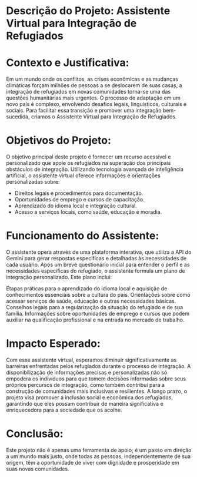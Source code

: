 # Descrição do Projeto: Assistente Virtual para Integração de Refugiados

# Contexto e Justificativa:

Em um mundo onde os conflitos, as crises econômicas e as mudanças climáticas forçam milhões de pessoas a se deslocarem de suas casas, a integração de refugiados em novas comunidades torna-se uma das questões humanitárias mais urgentes. O processo de adaptação em um novo país é complexo, envolvendo desafios legais, linguísticos, culturais e sociais. Para facilitar essa transição e promover uma integração bem-sucedida, criamos o Assistente Virtual para Integração de Refugiados.

# Objetivos do Projeto:

O objetivo principal deste projeto é fornecer um recurso acessível e personalizado que apoie os refugiados na superação dos principais obstáculos de integração. Utilizando tecnologia avançada de inteligência artificial, o assistente virtual oferece informações e orientações personalizadas sobre:

* Direitos legais e procedimentos para documentação.
* Oportunidades de emprego e cursos de capacitação.
* Aprendizado do idioma local e integração cultural.
* Acesso a serviços locais, como saúde, educação e moradia.

# Funcionamento do Assistente:

O assistente opera através de uma plataforma interativa, que utiliza a API do Gemini para gerar respostas específicas e detalhadas às necessidades de cada usuário. Após um breve questionário inicial para entender o perfil e as necessidades específicas do refugiado, o assistente formula um plano de integração personalizado. Este plano inclui:

Etapas práticas para o aprendizado do idioma local e aquisição de conhecimentos essenciais sobre a cultura do país.
Orientações sobre como acessar serviços de saúde, educação e outras necessidades básicas.
Conselhos legais para a regularização da situação do refugiado e de sua família.
Informações sobre oportunidades de emprego e cursos que podem auxiliar na qualificação profissional e na entrada no mercado de trabalho.

# Impacto Esperado:

Com esse assistente virtual, esperamos diminuir significativamente as barreiras enfrentadas pelos refugiados durante o processo de integração. A disponibilização de informações precisas e personalizadas não só empodera os indivíduos para que tomem decisões informadas sobre seus próprios percursos de integração, como também contribui para a construção de comunidades mais inclusivas e resilientes. A longo prazo, o projeto visa promover a inclusão social e econômica dos refugiados, garantindo que eles possam contribuir de maneira significativa e enriquecedora para a sociedade que os acolhe.

# Conclusão:

Este projeto não é apenas uma ferramenta de apoio; é um passo em direção a um mundo mais justo, onde todas as pessoas, independentemente de sua origem, têm a oportunidade de viver com dignidade e prosperidade em suas novas comunidades.
